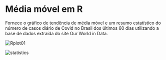 # Média móvel em R

Fornece o gráfico de tendência de média móvel e um resumo estatístico do número de casos diário de Covid no Brasil dos últimos 60 dias utilizando a base de dados extraída do site Our World in Data.

![Rplot01](https://user-images.githubusercontent.com/25599308/206653485-b815d9ed-d675-4f51-83ae-73282fcdd306.png)

![statistics](https://user-images.githubusercontent.com/25599308/206653528-83c1aa76-557a-4783-abc3-c68bd7960031.PNG)
